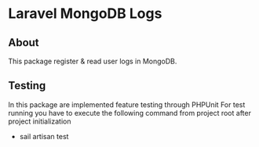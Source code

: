 # Laravel MongoDB Logs

## About
This package register & read user logs in MongoDB.

## Testing
In this package are implemented feature testing through PHPUnit
For test running you have to execute the following command from project root after project initialization
- sail artisan test

